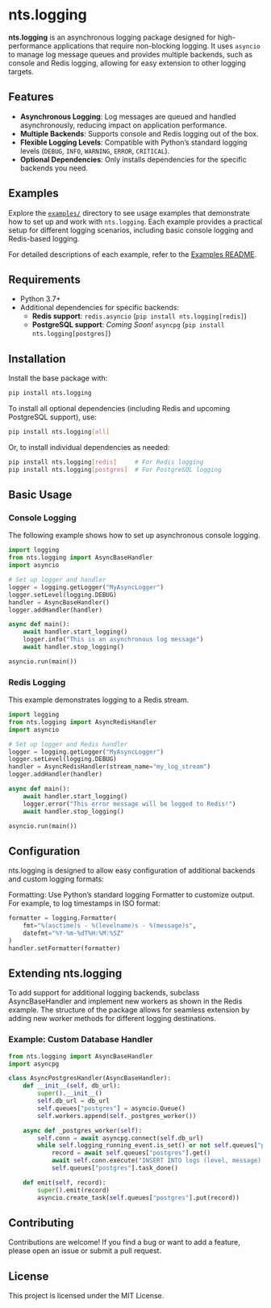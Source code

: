 # nts.logging

**nts.logging** is an asynchronous logging package designed for high-performance applications that require non-blocking logging. It uses `asyncio` to manage log message queues and provides multiple backends, such as console and Redis logging, allowing for easy extension to other logging targets.

## Features

- **Asynchronous Logging**: Log messages are queued and handled asynchronously, reducing impact on application performance.
- **Multiple Backends**: Supports console and Redis logging out of the box.
- **Flexible Logging Levels**: Compatible with Python’s standard logging levels (`DEBUG`, `INFO`, `WARNING`, `ERROR`, `CRITICAL`).
- **Optional Dependencies**: Only installs dependencies for the specific backends you need.

## Examples

Explore the [`examples/`](./examples) directory to see usage examples that demonstrate how to set up and work with `nts.logging`. Each example provides a practical setup for different logging scenarios, including basic console logging and Redis-based logging.

For detailed descriptions of each example, refer to the [Examples README](./examples/README.md).

## Requirements

- Python 3.7+
- Additional dependencies for specific backends:
  - **Redis support**: `redis.asyncio` (`pip install nts.logging[redis]`)
  - **PostgreSQL support**: *Coming Soon!* `asyncpg` (`pip install nts.logging[postgres]`)

## Installation

Install the base package with:
```bash
pip install nts.logging
```

To install all optional dependencies (including Redis and upcoming PostgreSQL support), use:
```bash
pip install nts.logging[all]
```

Or, to install individual dependencies as needed:
```bash
pip install nts.logging[redis]     # For Redis logging
pip install nts.logging[postgres]  # For PostgreSQL logging
```

## Basic Usage

### Console Logging
The following example shows how to set up asynchronous console logging.

```python
import logging
from nts.logging import AsyncBaseHandler
import asyncio

# Set up logger and handler
logger = logging.getLogger("MyAsyncLogger")
logger.setLevel(logging.DEBUG)
handler = AsyncBaseHandler()
logger.addHandler(handler)

async def main():
    await handler.start_logging()
    logger.info("This is an asynchronous log message")
    await handler.stop_logging()

asyncio.run(main())
```

### Redis Logging
This example demonstrates logging to a Redis stream.

```python
import logging
from nts.logging import AsyncRedisHandler
import asyncio

# Set up logger and Redis handler
logger = logging.getLogger("MyAsyncLogger")
logger.setLevel(logging.DEBUG)
handler = AsyncRedisHandler(stream_name="my_log_stream")
logger.addHandler(handler)

async def main():
    await handler.start_logging()
    logger.error("This error message will be logged to Redis!")
    await handler.stop_logging()

asyncio.run(main())
```

## Configuration

nts.logging is designed to allow easy configuration of additional backends and custom logging formats:

Formatting: Use Python’s standard logging Formatter to customize output. For example, to log timestamps in ISO format:

```python
formatter = logging.Formatter(
    fmt="%(asctime)s - %(levelname)s - %(message)s",
    datefmt="%Y-%m-%dT%H:%M:%SZ"
)
handler.setFormatter(formatter)
```

## Extending nts.logging

To add support for additional logging backends, subclass AsyncBaseHandler and implement new workers as shown in the Redis example. The structure of the package allows for seamless extension by adding new worker methods for different logging destinations.

### Example: Custom Database Handler

```python
from nts.logging import AsyncBaseHandler
import asyncpg

class AsyncPostgresHandler(AsyncBaseHandler):
    def __init__(self, db_url):
        super().__init__()
        self.db_url = db_url
        self.queues["postgres"] = asyncio.Queue()
        self.workers.append(self._postgres_worker())

    async def _postgres_worker(self):
        self.conn = await asyncpg.connect(self.db_url)
        while self.logging_running_event.is_set() or not self.queues["postgres"].empty():
            record = await self.queues["postgres"].get()
            await self.conn.execute("INSERT INTO logs (level, message) VALUES ($1, $2)", record.levelname, record.getMessage())
            self.queues["postgres"].task_done()

    def emit(self, record):
        super().emit(record)
        asyncio.create_task(self.queues["postgres"].put(record))
```

## Contributing

Contributions are welcome! If you find a bug or want to add a feature, please open an issue or submit a pull request.

## License

This project is licensed under the MIT License.
